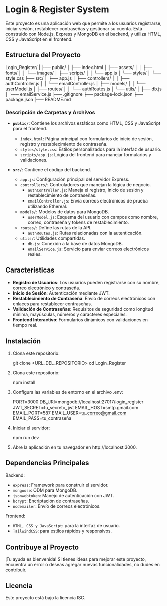 # Login & Register System

Este proyecto es una aplicación web que permite a los usuarios registrarse, iniciar sesión, restablecer contraseñas y gestionar su cuenta. Está construido con Node.js, Express y MongoDB en el backend, y utiliza HTML, CSS y JavaScript en el frontend.

## Estructura del Proyecto

Login_Register/
|
├── public/
│   ├── index.html
│   ├── assets/
│   │   ├── fonts/
│   │   └── images/
│   ├── scripts/
│   │   └── app.js
│   └── styles/
│       └── style.css
├── src/
│   ├── app.js
│   ├── controllers/
│   │   ├── authController.js
│   │   └── emailController.js
│   ├── models/
│   │   └── userModel.js
│   ├── routes/
│   │   └── authRoutes.js
│   └── utils/
│       ├── db.js
│       └── emailService.js
├── .gitignore
├── package-lock.json
├── package.json
├── README.md

### Descripción de Carpetas y Archivos

- **`public/`**: Contiene los archivos estáticos como HTML, CSS y JavaScript para el frontend.
  - `index.html`: Página principal con formularios de inicio de sesión, registro y restablecimiento de contraseña.
  - `styles/style.css`: Estilos personalizados para la interfaz de usuario.
  - `scripts/app.js`: Lógica del frontend para manejar formularios y validaciones.

- **`src/`**: Contiene el código del backend.
  - `app.js`: Configuración principal del servidor Express.
  - `controllers/`: Controladores que manejan la lógica de negocio.
    - `authController.js`: Maneja el registro, inicio de sesión y restablecimiento de contraseñas.
    - `emailController.js`: Envía correos electrónicos de prueba utilizando Ethereal.
  - `models/`: Modelos de datos para MongoDB.
    - `userModel.js`: Esquema del usuario con campos como nombre, correo, contraseña y tokens de restablecimiento.
  - `routes/`: Define las rutas de la API.
    - `authRoutes.js`: Rutas relacionadas con la autenticación.
  - `utils/`: Utilidades compartidas.
    - `db.js`: Conexión a la base de datos MongoDB.
    - `emailService.js`: Servicio para enviar correos electrónicos reales.

## Características

- **Registro de Usuarios**: Los usuarios pueden registrarse con su nombre, correo electrónico y contraseña.
- **Inicio de Sesión**: Autenticación mediante JWT.
- **Restablecimiento de Contraseña**: Envío de correos electrónicos con enlaces para restablecer contraseñas.
- **Validación de Contraseñas**: Requisitos de seguridad como longitud mínima, mayúsculas, números y caracteres especiales.
- **Frontend Interactivo**: Formularios dinámicos con validaciones en tiempo real.

## Instalación

1. Clona este repositorio:

   git clone <URL_DEL_REPOSITORIO>
   cd Login_Register

2. Clona este repositorio:

    npm install

3. Configura las variables de entorno en el archivo .env:

   PORT=3000
   DB_URI=mongodb://localhost:27017/login_register
   JWT_SECRET=tu_secreto_jwt
   EMAIL_HOST=smtp.gmail.com
   EMAIL_PORT=587
   EMAIL_USER=tu_correo@gmail.com
   EMAIL_PASS=tu_contraseña

4. Iniciar el servidor:

    npm run dev

5. Abre la aplicación en tu navegador en http://localhost:3000.

## Dependencias Principales

Backend:

- `express`: Framework para construir el servidor.
- `mongoose`: ODM para MongoDB.
- `jsonwebtoken`: Manejo de autenticación con JWT.
- `bcrypt`: Encriptación de contraseñas.
- `nodemailer`: Envío de correos electrónicos.

Frontend:

- `HTML, CSS y JavaScript`: para la interfaz de usuario.
- `TailwindCSS`: para estilos rápidos y responsivos.

## Contribuye al Proyecto

¡Tu ayuda es bienvenida! Si tienes ideas para mejorar este proyecto, encuentra un error o deseas agregar nuevas funcionalidades, no dudes en contribuir.

## Licencia

Este proyecto está bajo la licencia ISC. 
